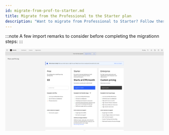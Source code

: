 ```yaml
---
id: migrate-from-prof-to-starter.md
title: Migrate from the Professional to the Starter plan
description: "Want to migrate from Professional to Starter? Follow these steps."
---
```


:::note
A few import remarks to consider before completing the migrationn steps:
:::

![paid-request](./img/checkout.png)

